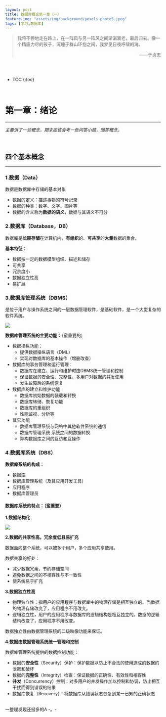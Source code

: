 ```yaml
---
layout: post
title: 数据库概论第一章（一）
feature-img: "assets/img/background/pexels-photo5.jpeg"
tags: [学习,数据库]
---
```


> 我将不停地走在路上，在一阵风与另一阵风之间渐渐衰老，最后归去。像一个精疲力尽的孩子，沉睡于群山环抱之间，我梦见日夜呼啸的海。                            
> <p align="right">——于贞志</p>


<br><br>

* TOC
{:toc}

<br>

# 第一章：绪论
----

*主要讲了一些概念，期末应该会考一些问答小题，回答概念。*

<br>

## 四个基本概念
----

### 1.数据（Data）

数据是数据库中存储的基本对象

* 数据的定义：描述事物的符号记录
* 数据的种类：数字、文字、图片等
* 数据的含义称为**数据的语义**，数据与其语义不可分

### 2.数据库（Database，DB）

数据库是**长期存储**在计算机内，**有组织**的、**可共享**的**大量**数据的集合。

**基本特征：**
* 数据按一定的数据模型组织、描述和储存
* 可共享
* 冗余度小
* 数据独立性高
* 易扩展

### 3.数据库管理系统（DBMS）

是位于用户与操作系统之间的一层数据管理软件，是基础软件，是一个大型复杂的软件系统。

![](https://i.loli.net/2018/09/25/5baa2fb88d375.jpg)

**数据库管理系统的主要功能：**（蛮重要的）

* 数据操纵功能：
    * 提供数据操纵语言（DML）
    * 实现对数据库的基本操作（增删改查）
* 数据库的事务管理和运行管理：
    * 数据库在建立、运行和维护时由DBMS统一管理和控制
    * 保证数据的安全性、完整性、多用户对数据的并发使用
    * 发生故障后的系统恢复
* 数据库的建立和维护功能
    * 数据库初始数据的装载和转换
    * 数据库转储、恢复功能
    * 数据库的重组织
    * 性能监视、分析等
* 其它功能
    * 数据库管理系统与网络中其他软件系统的通信
    * 数据库管理系统 系统之间的数据转换
    * 异构数据库之间的互访和互操作

### 4.数据库系统（DBS）

**数据库系统的构成：**
* 数据库
* 数据库管理系统（及其应用开发工具）
* 应用程序
* 数据库管理员

#### 数据库系统的特点：（蛮重要）

**1.数据结构化**

![](https://i.loli.net/2018/09/25/5baa365d3aaaf.jpg)

**2.数据的共享性高，冗余度低且易扩充**

数据面向整个系统，可以被多个用户，多个应用共享使用。

数据共享的好处：
* 减少数据冗余，节约存储空间
* 避免数据之间的不相容性与不一致性
* 使系统易于扩充

**3.数据独立性高**

* 物理独立性：指用户的应用程序与数据库中的物理存储是相互独立的。当数据的物理存储改变了，应用程序不用改变。
* 逻辑独立性，用户的应用程序与数据库的逻辑结构是相互独立的。数据的逻辑结构改变了，应用程序不用改变。

数据独立性由数据管理系统的二级映像功能来保证。

**4.数据由数据管理系统统一管理和控制**

数据库管理系统提供的数据控制功能：
* 数据的**安全性**（Security）保护：保护数据以防止不合法的使用造成的数据的泄密和破坏
* 数据的**完整性**（Integrity）检查：保证数据的正确性、有效性和相容性
* **并发**（Concurrency）控制：对多用户的并发操作加以控制和协调，防止相互干扰而得到错误的结果
* 数据库恢复（Recovery）：将数据库从错误状态恢复到某一已知的正确状态

<br>
一整理发现还挺多的A -。-


